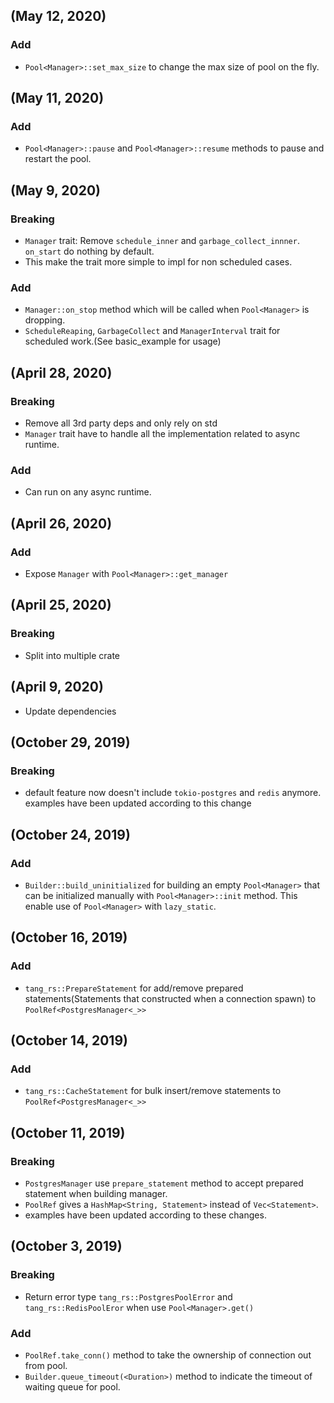 (May 12, 2020)
----------------------
### Add
- `Pool<Manager>::set_max_size` to change the max size of pool on the fly.
  

(May 11, 2020)
----------------------
### Add
- `Pool<Manager>::pause` and `Pool<Manager>::resume` methods to pause and restart the pool.
  

(May 9, 2020)
----------------------
### Breaking
- `Manager` trait: Remove `schedule_inner` and `garbage_collect_innner`. `on_start` do nothing by default.
- This make the trait more simple to impl for non scheduled cases.
### Add
- `Manager::on_stop` method which will be called when `Pool<Manager>` is dropping.
- `ScheduleReaping`, `GarbageCollect` and `ManagerInterval` trait for scheduled work.(See basic_example for usage)


(April 28, 2020)
----------------------
### Breaking
- Remove all 3rd party deps and only rely on std
- `Manager` trait have to handle all the implementation related to async runtime.
### Add  
- Can run on any async runtime.  


(April 26, 2020)
----------------------
### Add
- Expose `Manager` with `Pool<Manager>::get_manager`


(April 25, 2020)
----------------------
### Breaking
- Split into multiple crate


(April 9, 2020)
----------------------
- Update dependencies


(October 29, 2019)
----------------------
### Breaking
- default feature now doesn't include `tokio-postgres` and `redis` anymore. examples have been updated according to this change


(October 24, 2019)
----------------------
### Add
- `Builder::build_uninitialized` for building an empty `Pool<Manager>` that can be initialized manually with `Pool<Manager>::init` method.
This enable use of `Pool<Manager>` with `lazy_static`.


(October 16, 2019)
----------------------
### Add
- `tang_rs::PrepareStatement` for add/remove prepared statements(Statements that constructed when a connection spawn) to `PoolRef<PostgresManager<_>>`


(October 14, 2019)
----------------------
### Add
- `tang_rs::CacheStatement` for bulk insert/remove statements to `PoolRef<PostgresManager<_>>`


(October 11, 2019)
----------------------
### Breaking
- `PostgresManager` use `prepare_statement` method to accept prepared statement when building manager.
- `PoolRef` gives a `HashMap<String, Statement>` instead of `Vec<Statement>`. 
- examples have been updated according to these changes.


(October 3, 2019)
----------------------
### Breaking
- Return error type `tang_rs::PostgresPoolError` and `tang_rs::RedisPoolEror` when use `Pool<Manager>.get()` 
### Add
- `PoolRef.take_conn()` method to take the ownership of connection out from pool.
- `Builder.queue_timeout(<Duration>)` method to indicate the timeout of waiting queue for pool.